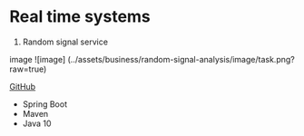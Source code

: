 # Real time systems

1. Random signal service

image
![image] (../assets/business/random-signal-analysis/image/task.png?raw=true)

[GitHub](http://github.com)

- Spring Boot
- Maven
- Java 10